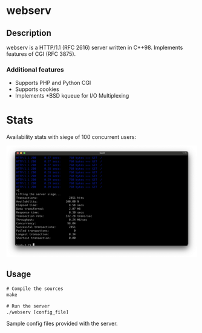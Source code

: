 # webserv

## Description

webserv is a HTTP/1.1 (RFC 2616) server written in C++98.
Implements features of CGI (RFC 3875).

### Additional features

- Supports PHP and Python CGI
- Supports cookies
- Implements *BSD kqueue for I/O Multiplexing

# Stats

Availability stats with siege of 100 concurrent users:  

![webserv stats](./siege.png)

## Usage

```shell
# Compile the sources
make
```
```shell
# Run the server
./webserv [config_file]
```

Sample config files provided with the server.  
